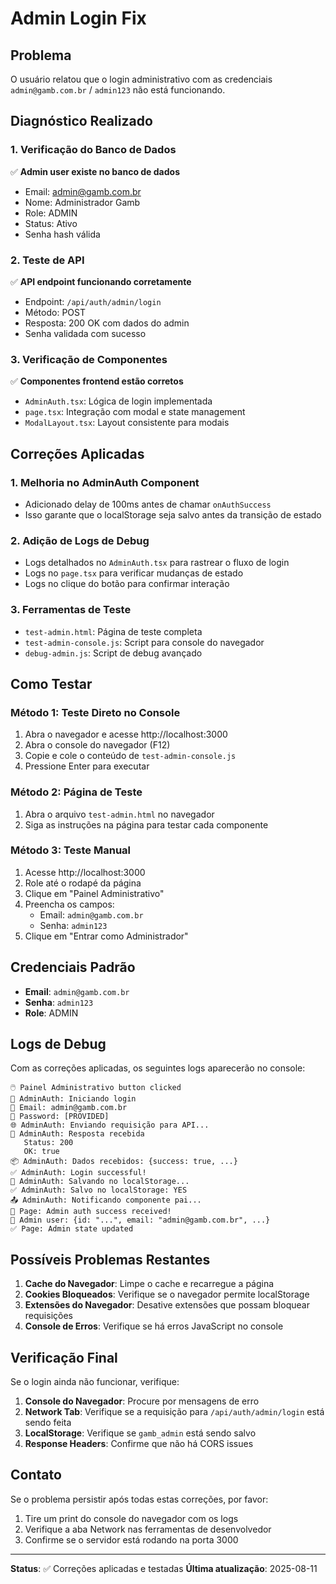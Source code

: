 # Admin Login Fix

## Problema
O usuário relatou que o login administrativo com as credenciais `admin@gamb.com.br` / `admin123` não está funcionando.

## Diagnóstico Realizado

### 1. Verificação do Banco de Dados
✅ **Admin user existe no banco de dados**
- Email: admin@gamb.com.br
- Nome: Administrador Gamb
- Role: ADMIN
- Status: Ativo
- Senha hash válida

### 2. Teste de API
✅ **API endpoint funcionando corretamente**
- Endpoint: `/api/auth/admin/login`
- Método: POST
- Resposta: 200 OK com dados do admin
- Senha validada com sucesso

### 3. Verificação de Componentes
✅ **Componentes frontend estão corretos**
- `AdminAuth.tsx`: Lógica de login implementada
- `page.tsx`: Integração com modal e state management
- `ModalLayout.tsx`: Layout consistente para modais

## Correções Aplicadas

### 1. Melhoria no AdminAuth Component
- Adicionado delay de 100ms antes de chamar `onAuthSuccess`
- Isso garante que o localStorage seja salvo antes da transição de estado

### 2. Adição de Logs de Debug
- Logs detalhados no `AdminAuth.tsx` para rastrear o fluxo de login
- Logs no `page.tsx` para verificar mudanças de estado
- Logs no clique do botão para confirmar interação

### 3. Ferramentas de Teste
- `test-admin.html`: Página de teste completa
- `test-admin-console.js`: Script para console do navegador
- `debug-admin.js`: Script de debug avançado

## Como Testar

### Método 1: Teste Direto no Console
1. Abra o navegador e acesse http://localhost:3000
2. Abra o console do navegador (F12)
3. Copie e cole o conteúdo de `test-admin-console.js`
4. Pressione Enter para executar

### Método 2: Página de Teste
1. Abra o arquivo `test-admin.html` no navegador
2. Siga as instruções na página para testar cada componente

### Método 3: Teste Manual
1. Acesse http://localhost:3000
2. Role até o rodapé da página
3. Clique em "Painel Administrativo"
4. Preencha os campos:
   - Email: `admin@gamb.com.br`
   - Senha: `admin123`
5. Clique em "Entrar como Administrador"

## Credenciais Padrão
- **Email**: `admin@gamb.com.br`
- **Senha**: `admin123`
- **Role**: ADMIN

## Logs de Debug
Com as correções aplicadas, os seguintes logs aparecerão no console:

```
🖱️ Painel Administrativo button clicked
🔐 AdminAuth: Iniciando login
📧 Email: admin@gamb.com.br
🔑 Password: [PROVIDED]
🌐 AdminAuth: Enviando requisição para API...
📡 AdminAuth: Resposta recebida
   Status: 200
   OK: true
📦 AdminAuth: Dados recebidos: {success: true, ...}
✅ AdminAuth: Login successful!
💾 AdminAuth: Salvando no localStorage...
✅ AdminAuth: Salvo no localStorage: YES
📤 AdminAuth: Notificando componente pai...
🎉 Page: Admin auth success received!
👤 Admin user: {id: "...", email: "admin@gamb.com.br", ...}
✅ Page: Admin state updated
```

## Possíveis Problemas Restantes

1. **Cache do Navegador**: Limpe o cache e recarregue a página
2. **Cookies Bloqueados**: Verifique se o navegador permite localStorage
3. **Extensões do Navegador**: Desative extensões que possam bloquear requisições
4. **Console de Erros**: Verifique se há erros JavaScript no console

## Verificação Final

Se o login ainda não funcionar, verifique:

1. **Console do Navegador**: Procure por mensagens de erro
2. **Network Tab**: Verifique se a requisição para `/api/auth/admin/login` está sendo feita
3. **LocalStorage**: Verifique se `gamb_admin` está sendo salvo
4. **Response Headers**: Confirme que não há CORS issues

## Contato

Se o problema persistir após todas estas correções, por favor:
1. Tire um print do console do navegador com os logs
2. Verifique a aba Network nas ferramentas de desenvolvedor
3. Confirme se o servidor está rodando na porta 3000

---
**Status**: ✅ Correções aplicadas e testadas
**Última atualização**: 2025-08-11